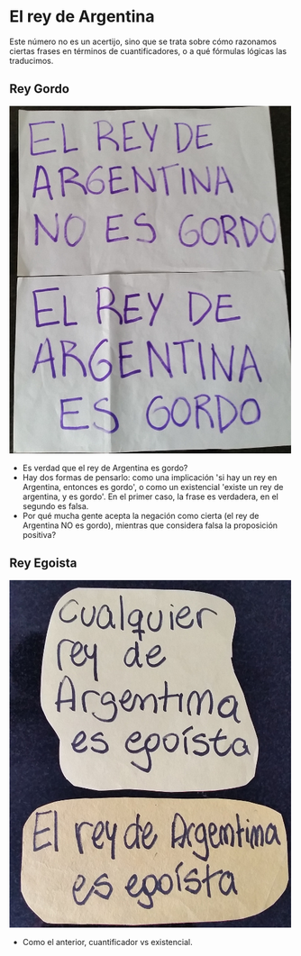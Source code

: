 El rey de Argentina
===================

Este número no es un acertijo, sino que se trata sobre cómo razonamos ciertas frases en términos de cuantificadores, o a qué fórmulas lógicas las traducimos.

Rey Gordo
---------

![](rey_gordo.jpg)

* Es verdad que el rey de Argentina es gordo?
* Hay dos formas de pensarlo: como una implicación 'si hay un rey en Argentina, entonces es gordo', o como un existencial 'existe un rey de argentina, y es gordo'. En el primer caso, la frase es verdadera, en el segundo es falsa.
* Por qué mucha gente acepta la negación como cierta (el rey de Argentina NO es gordo), mientras que considera falsa la proposición positiva?

Rey Egoista
-----------

![](rey_egoista.jpg)

* Como el anterior, cuantificador vs existencial.

